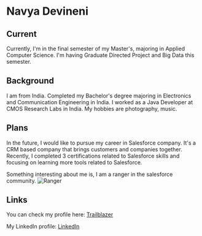 # Navya Devineni

## Current
Currently, I'm in the final semester of my Master's, majoring in Applied Computer Science. I'm having Graduate Directed Project and Big Data this semester.

## Background
I am from India. Completed my Bachelor's degree majoring in Electronics and Communication Engineering in India. I worked as a Java Developer at CMOS Research Labs in India. My hobbies are photography, music.

## Plans
In the future, I would like to pursue my career in Salesforce company.  It's a CRM based company that brings customers and companies together. Recently, I completed 3 certifications related to Salesforce skills and focusing on learning more tools related to Salesforce.

Something interesting about me is, I am a ranger in the salesforce community. 
![Ranger](C:\Users\s538339\Downloads\RangerSS.png)

## Links
You can check my profile here: [Trailblazer](https://trailblazer.me/id/navyadevineni)

My LinkedIn profile: [LinkedIn](https://www.linkedin.com/in/navya-devineni-486373105/)
